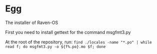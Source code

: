 # Egg

The installer of Raven-OS

First you need to install gettext for the command msgfmt3.py

At the root of the repository, run:
``` find ./locales -name "*.po" | while read f; do msgfmt3.py -o ${f%.po}.mo $f; done ``` 